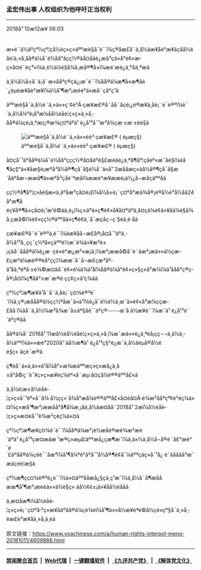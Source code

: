 ### 孟宏伟出事  人权组织为他呼吁正当权利
------------------------

<div class="published">
 <span class="date" title="ä¸­å½æ¶é´">
  <time datetime="2018-10-12T06:03:31+08:00">
   2018å¹´10æ12æ¥ 06:03
  </time>
 </span>
</div>
<br/>
<div class="wsw">
 <p>
  æ»é¨ä½äºçº½çº¦çå½éç»ç»äººæè§å¯è¯´ï¼ç®åæ­£å¨ä¸­å½âæ¥åè°æ¥âçåå½éåè­¦ä¸»å¸­å­å®ä¼å¯è½åå°âçç½®âå¤åãè¿æå³çä»å°è¢«æ­ç»å¤é¨èç³»ï¼ä¸è½ä¼è§å¾å¸æå®¶å±ï¼æé´æé¿ä¸ºå­ä¸ªæã
 </p>
 <p>
  ä¸­å½å½å±å¨ä¸å¨æ«ååºç®ç­ä¿¡æ¯è¯´ï¼å­å®ä¼æ¶å«æ¶åè´¿èµèæ¥åè°æ¥ï¼ä½å¹¶æ²¡æéé²ä»æå¨çå°ç¹ã
 </p>
 <p>
  äººæè§å¯ä¸­å½é¨ä¸»ä»»ç´¢è²Â·çæ¥æ£®å¨åå¨åçé¡¿é®æ¥ä¸åè¡¨è¯è®ºï¼è¯´ä¸­å½å¼ºè¡å³æ¼åå½éåè­¦ç»ç»ä¸»å¸­å­å®ä¼çè¡ä¸ºæç¡®æ¾ç¤ºäºä¹ è¿å¹³å¯¹æ³å¾çæ·±æ·±èè§ã
 </p>
 <div class="wsw__embed wsw__embed--small">
  <figure class="media-image js-media-expand">
   <div class="img-wrap">
    <div class="thumb">
     <img alt="äººæè§å¯ä¸­å½é¨ä¸»ä»»èè²·çæ¥æ£® ( èµæç§)" src="https://gdb.voanews.com/964027C6-659E-4C93-920E-B2541961E627_w250_r1_s.jpg"/>
    </div>
    <span class="ico ico-fullscreen ico--media-expand ico--rounded">
    </span>
   </div>
   <figcaption>
    <span class="caption">
     äººæè§å¯ä¸­å½é¨ä¸»ä»»èè²·çæ¥æ£® ( èµæç§)
    </span>
   </figcaption>
  </figure>
 </div>
 <p>
  å¤çå¯¹äºå­å®ä¼å¯è½åå°ççç½®å¤åäºè§£æéãè¿ä¸ªå¶åº¦çåèº«æ¯åè§ï¼èå¶åç§°ä»¥åæ§è¡æºå³å½å®¶çå¯å§é½å¨ä»å¹´3æååæç«ãå½å®¶çå¯å§æ´åäºåæ¬ææå¶ä»æºå³çåè´ªæåï¼ææè°æ¥ææè¡ä½¿å¬æåçäººåã
 </p>
 <p>
  çç½®å¶åº¦ç»åè§æ«ä¸äºåæ³çå¤è¡£ï¼å½å±è¡¨ç¤ºå°æä¾å®¡é®å½é³å½åã24å°æ¶åéç¥å®¶å±ç­å¤é¡¹æ¹é©ãä¸è¿ï¼ç±äºä»ç¶è¢«å¥å¤ºäºä¸å¤çä¼é¢ä»¥åä¼è§å¾å¸çæå©ï¼è¢«çç½®äººåä»ç¶é¢ä¸´å¯æçåç¬ç´§é­ä¸é·åã
 </p>
 <p>
  çæ¥æ£®å¨è¯è®ºä¸­è¯´ï¼âæ¥åå¬æ­£å®¡å¤å¯¹äºä¸­å½å¹³å¸¸çç¯ç½ªå«çäººé½æ¯é¾ä»¥æ³è±¡çãå¨åå­å®ä¼è¿æ ·çé«è°æ¿æ²»æ¡ä¸­ï¼æ²¡ææå©å¯è¨ãæ²¡æä»»ä½çæ­£çæºä¼æè®®é­å°çç¦ï¼ææ¯å¨å¬æ­£çæ³åº­ä¹åä¸ºèªå·±è¾©æ¤ãå¨è¢«é¼ä¾ä¹åï¼å­å®ä¼å°è¢«ç»§ç»­å³æ¼ï¼ä¹ååå°ç®ç­å®¡å¤ï¼ç¶åå°±æ¯æ®é·çç¢ç±ä¹ç¾âã
 </p>
 <p>
  çº½çº¦æ¶æ¥ä¹å¨å¨ä¸åè¡¨ç¤¾è®ºè¯´ï¼ä¸ç®¡æåå­å®ä¼çç½ªåæ¯ä»ä¹ï¼è¿å¯è½é½ä¸æ¯ä»è¢«å³æ¼ççæ­£åå ï¼âå¨ä¸­å½ï¼æ³å¾æ¯å±äº§åè¯´äºç®-----æ´å·ä½æ¥è¯´ï¼æ¯ä¹ è¿å¹³è¯´äºç®âã
 </p>
 <p>
  å­å®ä¼å¨2016å¹´11æå½éå½éåè­¦ç»ç»ä¸»å¸­ï¼æ¯æä»»è¿ä¸ªèå¡çç¬¬ä¸ä½ä¸­å½äººï¼ä»»æè³2020å¹´ãå½æ¶ä¹ è¿å¹³ç§°è¿æ¯ä¸­å½âéµå®å½éè§ç« âçè¯æ®ã
 </p>
 <p>
  ç¶èå¨ä»ä¸ä»»ä¹åï¼å°±æ¾æäººæç»ç»æå¿ä¸­å±å°å©ç¨è¯¥ç»ç»æ¥éç¼èº«å¨æµ·å¤çå¼è®®äººå£«ã
 </p>
 <p>
  ä¸­å½è¦æ±å½éåè­¦ç»ç»å¯¹èº«å¨å¾·å½çç»´å¾å°æå¼è®®äººå£«å¤éå¤Â·è¾æ²ååºçº¢è²éç¼ä»¤ï¼ç»æå¹¶æ²¡ææåå°å¶å¼æ¸¡åä¸­å½ãæ­¤åå¨2018å¹´2æï¼å½éåè­¦ç»ç»æ¤éå¯¹è¾æ²çéç¼ä»¤ã
 </p>
 <p>
  çº½çº¦æ¶æ¥ç¤¾è¯è¯´ï¼å­å®ä¼æ²¡è½æåé®æè¾æ²æè´äºä¹ è¿å¹³çæ¤æãæ ¹æ®ç»æµå­¦äººæå¿çæ¶æ¯ï¼ä¸ä»½ä¸­å½å¬å®é¨å£°æè°´è´£äºå­å®ä¼çéè¯¯åæ³ï¼å¹¶å¼ºè°äºå¯¹å½å®¶é¢å¯¼äººçâç»å¯¹å¿ è¯âåâåå³æ¯æâçéè¦æ§ã
 </p>
 <p>
  çº½æ¶çç¤¾è®ºè¿è¯´ï¼ä»¤äººååæå¿§çä¸ç¹æ¯ï¼ä¸­å½å¨å¶æååææ¶å¹¶æ²¡æèèä»»ä½è§ç« ãå½¢è±¡ä»¥åå½éååã
 </p>
 <p>
  ä¸æ­¤åæ¶ï¼å½éåè­¦ç»ç»è¡¨ç¤ºå·²ç»æ¥åäºå­å®ä¼çè¾èï¼å¹¶ä»»å½æ¥èªé©å½çé«çº§å¯ä¸»å¸­éæ­£é³æ¥åä¸»å¸­ä¸èã
 </p>
</div>

原文链接：https://www.voachinese.com/a/human-rights-interpol-meng-20181011/4609886.html


------------------------
#### [禁闻聚合首页](https://github.com/gfw-breaker/banned-news/blob/master/README.md) &nbsp;|&nbsp; [Web代理](https://github.com/gfw-breaker/open-proxy/blob/master/README.md) &nbsp;|&nbsp;  [一键翻墙软件](https://github.com/gfw-breaker/nogfw/blob/master/README.md) &nbsp;|&nbsp; [《九评共产党》](https://github.com/gfw-breaker/9ping.md/blob/master/README.md#九评之一评共产党是什么) &nbsp;|&nbsp; [《解体党文化》](https://github.com/gfw-breaker/jtdwh.md/blob/master/README.md#绪论)